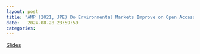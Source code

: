 ```yaml
---
layout: post
title: "AMP (2021, JPE) Do Environmental Markets Improve on Open Access?"
date:   2024-08-28 23:59:59
categories: 
---
```


[Slides]({{site.baseurl}}/assets/AMP2021.pdf)
